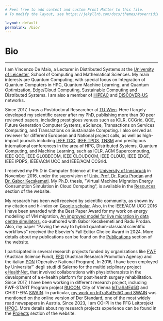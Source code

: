 ```yaml
---
# Feel free to add content and custom Front Matter to this file.
# To modify the layout, see https://jekyllrb.com/docs/themes/#overriding-theme-defaults

layout: default
permalink: /bio/
---
```

# Bio
* * *
I am Vincenzo De Maio, a Lecturer in Distributed Systems at the [University of Leicester](https://le.ac.uk), School of Computing and Mathematical Sciences. My main interests are Quantum Computing, with special focus on Integration of Quantum Computers in HPC, Quantum Machine Learning, and Quantum Optimization, Edge/Cloud Computing, Sustainable Computing and Distributed Systems. I am also a member of [HiPEAC](https://www.hipeac.net/#/) and [DISCOVER-US](https://discover-us.eu/#/) networks. 

Since 2017, I was a Postdoctoral Researcher at [TU Wien](https://tuwien.ac.at). Here I largely developed my scientific career after my PhD, publishing more than 30 peer reviewed papers, including prestigious venues such as ICLR, CCGrid, QCE, Future Generation Computer Systems, eScience, Transactions on Services Computing, and Transactions on Sustainable Computing. I also served as reviewer for different European and National project calls, as well as high-impact journals including [IEEE TCC](https://ieeexplore.ieee.org/xpl/RecentIssue.jsp?punumber=6245519), [IEEE TPDS](https://www.computer.org/csdl/journal/td), [TNSM](https://www.comsoc.org/publications/journals/ieee-tnsm) and prestigious international conferences in the area of HPC, Distributed Systems, Quantum Computing, and Machine Learning, such as ICLR, ACM Supercomputing, IEEE QCE, IEEE GLOBECOM, IEEE CLOUDCOM, IEEE CLOUD, IEEE EDGE, IEEE IPDPS, IEEE/ACM UCC and IEEE/ACM CCGrid.

I received my Ph.D in Computer Science at the [University of Innsbruck](http://www.uibk.ac.at) in November 2016, under the supervision of [Univ. Prof. Dr. Radu Prodan](http://www.itec.aau.at/~radu/) and [Dr. Gabor Kecskemeti](https://www.researchgate.net/profile/Gabor-Kecskemeti). My Ph.D. thesis, "Virtual Machine Migration Energy Consumption Simulation in Cloud Computing", is available in the [Resources](/resources/) section of the website. 

My research has been well received by scientific community, as shown by my citation and h-index on [Google scholar](https://scholar.google.com/citations?user=7mZpzzYAAAAJ&hl=en). Also, in the IEEE/ACM UCC 2016 I have been awarded with the Best Paper Award for my work on energy modelling of VM migration, [An improved model for live migration in data centre simulators](https://dl.acm.org/doi/10.1145/2996890.2996892), co-authored with Gabor Kecskemeti and Radu Prodan. Also, my paper "Paving the way to hybrid quantum-classical scientific workflows" received the Elsevier's Fall Editor Choice Award in 2024. More details about my publications can be found on the [Publications](/publications/) section of the website.

I participated in several research projects funded by organizations like [FWF](https://www.fwf.ac.at) (Austrian Science Fund), [FFG](https://www.ffg.at/en) (Austrian Research Promotion Agency) and the italian [PON](https://www.istruzione.it/pon/) (Operative National Program). In 2016, I have been employed by Universita“` degli studi di Salerno for the multidisciplinary project [eHealthNet](https://www.ehealthnet.it/progetto-ehealthnet/), that involved collaborations with physiotherapists in the development of a e-health platform for post-hearth surgery rehabilitation. Since 2017, I have been working in different research project, including FWF-START Program project [RUCON](http://rucon.ec.tuwien.ac.at/), City of Vienna [InTraSafEd5G](https://intrasafed.ec.tuwien.ac.at/) and CHIST-ERA [SWAIN](https://www.chistera.eu/projects/swain). In particular, [my work on InTraSafEd5G and SWAIN](https://www.derstandard.at/story/2000136176620/kuenstliche-intelligenzwie-die-sicherheit-im-strassenverkehr-und-das-klima-durch) was mentioned on the online version of Der Standard, one of the most widely read newspapers in Austria. Since 2023, I am CO-PI in the FFG Leitprojekt [HPQC](https://projekte.ffg.at/projekt/4562957). More details about my research projects experience can be found in the [Projects](/projects/) section of the website.  



